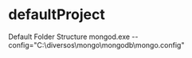 # defaultProject

Default Folder Structure
mongod.exe --config="C:\diversos\mongo\mongodb\mongo.config"
